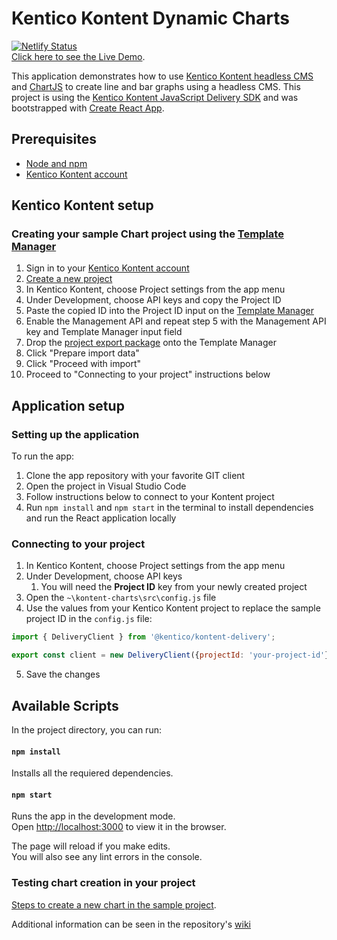 # Kentico Kontent Dynamic Charts

[![Netlify Status](https://api.netlify.com/api/v1/badges/aed954dc-5189-415f-9b86-b2ca2391ced4/deploy-status)](https://app.netlify.com/sites/kontent-charts/deploys) <br>
[Click here to see the Live Demo](https://kontent-charts.netlify.app/).

This application demonstrates how to use [Kentico Kontent headless CMS](https://kontent.ai/) and [ChartJS](https://www.chartjs.org/docs/latest/) to create line and bar graphs using a headless CMS. This project is using the [Kentico Kontent JavaScript Delivery SDK](https://github.com/Kentico/kontent-delivery-sdk-js) and was bootstrapped with [Create React App](https://github.com/facebookincubator/create-react-app).

## Prerequisites
* [Node and npm](https://nodejs.org/en/)
* [Kentico Kontent account](https://app.kontent.ai)

## Kentico Kontent setup

### Creating your sample Chart project using the [Template Manager](https://kentico.github.io/kontent-template-manager/import-from-file)
1. Sign in to your [Kentico Kontent account](https://app.kontent.ai)
1. [Create a new project](https://docs.kontent.ai/tutorials/set-up-projects/manage-projects/managing-projects#a-creating-projects)
1. In Kentico Kontent, choose Project settings from the app menu
1. Under Development, choose API keys and copy the Project ID
1. Paste the copied ID into the Project ID input on the [Template Manager](https://kentico.github.io/kontent-template-manager/import-from-file)
1. Enable the Management API and repeat step 5 with the Management API key and Template Manager input field
1. Drop the [project export package](https://github.com/kentico-michaelb/kontent-charts/blob/master/exports/kontent-backup-20-8-2020-9-4.zip) onto the Template Manager
1. Click "Prepare import data"
1. Click "Proceed with import"
1. Proceed to "Connecting to your project" instructions below

## Application setup

### Setting up the application
To run the app:
1. Clone the app repository with your favorite GIT client
1. Open the project in Visual Studio Code
1. Follow instructions below to connect to your Kontent project
1. Run `npm install` and `npm start` in the terminal to install dependencies and run the React application locally

### Connecting to your project

1. In Kentico Kontent, choose Project settings from the app menu
1. Under Development, choose API keys 
    1. You will need the **Project ID** key from your newly created project
1. Open the `~\kontent-charts\src\config.js` file
1. Use the values from your Kentico Kontent project to replace the sample project ID in the `config.js` file:
```javascript
import { DeliveryClient } from '@kentico/kontent-delivery';

export const client = new DeliveryClient({projectId: 'your-project-id'});
```
5. Save the changes

## Available Scripts

In the project directory, you can run:

#### `npm install` 

Installs all the requiered dependencies.

#### `npm start`

Runs the app in the development mode.<br>
Open [http://localhost:3000](http://localhost:3000) to view it in the browser.

The page will reload if you make edits.<br>
You will also see any lint errors in the console.


### Testing chart creation in your project
[Steps to create a new chart in the sample project](https://github.com/kentico-michaelb/kontent-charts/wiki/Creating-Charts-in-the-kontent-charts-sample).

Additional information can be seen in the repository's [wiki](https://github.com/kentico-michaelb/kontent-charts/wiki)

